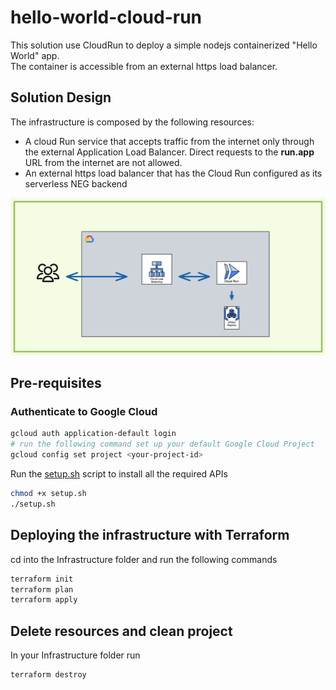 # hello-world-cloud-run

This solution use CloudRun to deploy a simple nodejs containerized "Hello World" app.  
The container is accessible from an external https load balancer.

## Solution Design

The infrastructure is composed by the following resources:

- A cloud Run service that accepts traffic from the internet only through the external Application Load Balancer. Direct requests to the **run.app** URL from the internet are not allowed.
- An external https load balancer that has the Cloud Run configured as its serverless NEG backend


![alt text](cloud-run.png "Cloud Run Solution Topology")

## Pre-requisites

### Authenticate to Google Cloud
  
```bash
gcloud auth application-default login
# run the following command set up your default Google Cloud Project
gcloud config set project <your-project-id>
```

Run the [setup.sh](setup.sh) script to install all the required APIs

```bash
chmod +x setup.sh
./setup.sh
```

## Deploying the infrastructure with Terraform

cd into the Infrastructure folder and run the following commands

```bash
terraform init
terraform plan 
terraform apply
```

## Delete resources and clean project

In your Infrastructure folder run  

```bash
terraform destroy
```
